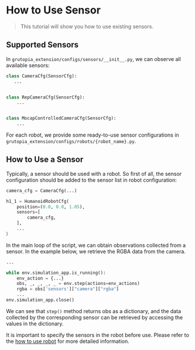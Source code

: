 # How to Use Sensor

> This tutorial will show you how to use existing sensors.

## Supported Sensors

In `grutopia_extension/configs/sensors/__init__.py`, we can observe all available sensors:

```Python
class CameraCfg(SensorCfg):
   ...


class RepCameraCfg(SensorCfg):
    ...


class MocapControlledCameraCfg(SensorCfg):
    ...
```

For each robot, we provide some ready-to-use sensor configurations in `grutopia_extension/configs/robots/{robot_name}.py`.

## How to Use a Sensor

Typically, a sensor should be used with a robot. So first of all, the sensor configuration should be added to the sensor list in robot configuration:

```python
camera_cfg = CameraCfg(...)

h1_1 = HumanoidRobotCfg(
    position=(0.0, 0.0, 1.05),
    sensors=[
        camera_cfg,
    ],
    ...
）
```

In the main loop of the script, we can obtain observations collected from a sensor. In the example below, we retrieve the RGBA data from the camera.

```python
...

while env.simulation_app.is_running():
    env_action = {...}
    obs, _, _, _, _ = env.step(actions=env_actions)
    rgba = obs['sensors']["camera"]["rgba"]
    ...
env.simulation_app.close()
```

We can see that `step()` method returns obs as a dictionary, and the data collected by the corresponding sensor can be retrieved by accessing the values in the dictionary.


It is important to specify the sensors in the robot before use. Please refer to the [how to use robot](./how-to-use-robot.md) for more detailed information.
